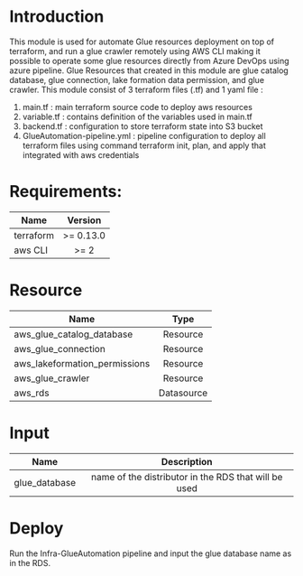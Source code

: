 # Introduction 
This module is used for automate Glue resources deployment on top of terraform, and run a glue crawler remotely using AWS CLI making it possible to operate some glue resources directly from Azure DevOps using azure pipeline. Glue Resources that created in this module are glue catalog database, glue connection, lake formation data permission, and glue crawler. This module consist of 3 terraform files (.tf) and 1 yaml file  :



1.  main.tf : main terraform source code to deploy aws resources  
2.  variable.tf : contains definition of the variables used in main.tf
3.  backend.tf : configuration to store terraform state into S3 bucket
4.  GlueAutomation-pipeline.yml : pipeline configuration to deploy all terraform files using command terraform init, plan, and apply that integrated with aws credentials



# Requirements: 

| Name          | Version       | 
| ------------- |:-------------:| 
| terraform      | >= 0.13.0 |
| aws CLI   | >= 2 |
 
# Resource 

| Name          | Type       | 
| ------------- |:-------------:| 
| aws_glue_catalog_database      | Resource |
| aws_glue_connection      | Resource |
| aws_lakeformation_permissions      | Resource |
| aws_glue_crawler      | Resource |
| aws_rds      | Datasource |

 

# Input

| Name          | Description   | 
| ------------- |:-------------:| 
| glue_database      |name of the distributor in the RDS that will be used  |

 


# Deploy 
Run the Infra-GlueAutomation pipeline and input the glue database name as in the RDS.
